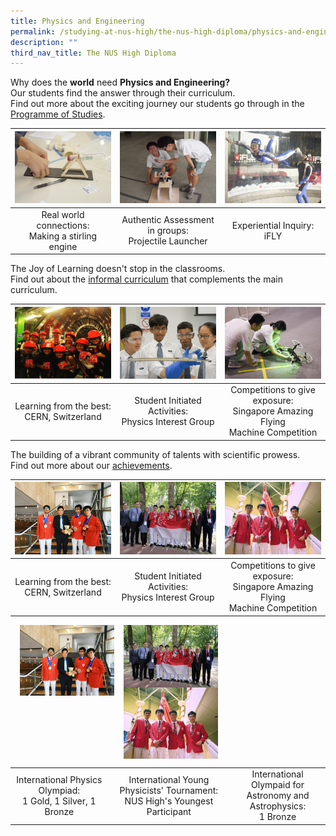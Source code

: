 ```yaml
---
title: Physics and Engineering
permalink: /studying-at-nus-high/the-nus-high-diploma/physics-and-engineering/
description: ""
third_nav_title: The NUS High Diploma
---
```

Why does the **world** need **Physics and Engineering?**<br>
Our students find the answer through their curriculum.<br>
Find out more about the exciting journey our students go through in the <a href="/studying-at-nus-high/the-nus-high-diploma/programme-of-studies/"> Programme of Studies</a>.

<table>
	<thead>
		<tr>
			<th style="width: 33%; align: center">
				<a href="/physics-and-engineering/wonderment-in-the-classroom/">
					<img src="/images/Physics/physics1.png" style="max-width: 100%; max-height:100%" >
				</a>
			</th>
			<th style="width: 33%; align: center">
				<a href="/physics-and-engineering/wonderment-in-the-classroom/">
				<img src="/images/Physics/physics2.png" style="max-width: 100%; max-heigth: 100%" >
				</a>
			</th>
			<th style="width: 33%;align: center">
				<a href="/physics-and-engineering/wonderment-in-the-classroom/">
				<img src="/images/Physics/physics3.png" style="max-width: 100%; max-heigth: 100%">
				</a>
			</th>
		</tr>
	</thead>
	<tbody>
		<tr>
			<td style="text-align:center" > 
			Real world connections:<br>Making a stirling engine
			</td>
			<td style="text-align:center" >
			Authentic Assessment in groups:<br>Projectile Launcher
			</td>
			<td style="text-align:center">
			Experiential Inquiry:<br>iFLY
			</td>
		</tr>
	</tbody>
</table>

The Joy of Learning doesn't stop in the classrooms.<br>
Find out about the  <a href="/physics-and-engineering/beyond-the-classroom/">informal curriculum</a> that complements the main curriculum. 

<table>
	<thead>
		<tr>
			<th style="width: 33%; align: center">
				<a href="/physics-and-engineering/beyond-the-classroom/">
					<img src="/images/Physics/physics4.png" style="max-width: 100%; max-height:100%" >
				</a>
			</th>
			<th style="width: 33%; align: center">
				<a href="/physics-and-engineering/beyond-the-classroom/">
					<img src="/images/Physics/physics5.png" style="max-width: 100%; max-heigth: 100%" >
				</a>
			</th>
			<th style="width: 33%;align: center">
				<a href="/physics-and-engineering/beyond-the-classroom/">
					<img src="/images/Physics/physics6.png" style="max-width: 100%; max-heigth: 100%">
				</a>
			</th>
		</tr>
	</thead>
	<tbody>
		<tr>
			<td style="text-align:center" > 
			 Learning from the best:<br>CERN, Switzerland
			</td>
			<td style="text-align:center" >
			Student Initiated Activities:<br>Physics Interest Group
			</td>
			<td style="text-align:center">
			Competitions to give exposure:<br>Singapore Amazing Flying<br>Machine Competition
			</td>
		</tr>
	</tbody>
</table>


The building of a vibrant community of talents with scientific prowess.<br>
Find out more about our <a href="/our-dna/achievements/2022/">achievements</a>.


<table>
	<thead>
		<tr>
			<th style="width: 33%; align: center">
				<a href="/our-dna/achievements/2022/">
					<img src="/images/Physics/physics7.png" style="max-width: 100%; max-height:100%" >
				</a>
			</th>
			<th style="width: 33%; align: center">
				<a href="/our-dna/achievements/2022/">
					<img src="/images/Physics/physics8.png" style="max-width: 100%; max-heigth: 100%" >
				</a>
			</th>
			<th style="width: 33%;align: center">
				<a href="/our-dna/achievements/2022/">
					<img src="/images/Physics/physics9.png" style="max-width: 100%; max-heigth: 100%">
				</a>
			</th>
		</tr>
	</thead>
	<tbody>
		<tr>
			<td style="text-align:center" > 
			 Learning from the best:<br>CERN, Switzerland
			</td>
			<td style="text-align:center" >
			Student Initiated Activities:<br>Physics Interest Group
			</td>
			<td style="text-align:center">
			Competitions to give exposure:<br>Singapore Amazing Flying<br>Machine Competition
			</td>
		</tr>
	</tbody>
</table>

<p><a href="https://staging.d1bl70m167uzkq.amplifyapp.com/our-dna/achievements/2019/"><img src="/images/physicsneng7.jpg" style="width:30%;margin-right:15px;margin-left:15px;" align = "left"></a></p>
<p><a href="https://staging.d1bl70m167uzkq.amplifyapp.com/our-dna/achievements/2019/"><img src="/images/physicsneng8.jpg" style="width:30%;margin-right:15px;" align = "left"></a></p>
<p><a href="https://staging.d1bl70m167uzkq.amplifyapp.com/our-dna/achievements/2019/"><img src="/images/physicsneng9.jpg" style="width:30%;margin-right:15px;" align = "left"></a></p>

<br clear="left">

|  |  |  |
|:---:|:---:|:---:|
| International Physics Olympiad:<br>1 Gold, 1 Silver, 1 Bronze | International Young Physicists' Tournament:<br>NUS High's Youngest Participant | International Olympaid for<br>Astronomy and Astrophysics:<br>1 Bronze |